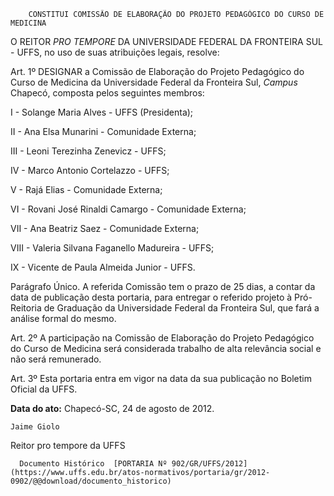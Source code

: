         CONSTITUI COMISSÃO DE ELABORAÇÃO DO PROJETO PEDAGÓGICO DO CURSO DE MEDICINA  

O REITOR *PRO TEMPORE* DA UNIVERSIDADE FEDERAL DA FRONTEIRA SUL - UFFS, no uso de suas atribuições legais, resolve:

 Art. 1º DESIGNAR a Comissão de Elaboração do Projeto Pedagógico do Curso de Medicina da Universidade Federal da Fronteira Sul, *Campus* Chapecó, composta pelos seguintes membros:

 I - Solange Maria Alves - UFFS (Presidenta);

 II - Ana Elsa Munarini - Comunidade Externa;

 III - Leoni Terezinha Zenevicz - UFFS;

 IV - Marco Antonio Cortelazzo - UFFS;

 V - Rajá Elias - Comunidade Externa;

 VI - Rovani José Rinaldi Camargo - Comunidade Externa;

 VII - Ana Beatriz Saez - Comunidade Externa;

 VIII - Valeria Silvana Faganello Madureira - UFFS;

 IX - Vicente de Paula Almeida Junior - UFFS.

 Parágrafo Único. A referida Comissão tem o prazo de 25 dias, a contar da data de publicação desta portaria, para entregar o referido projeto à Pró-Reitoria de Graduação da Universidade Federal da Fronteira Sul, que fará a análise formal do mesmo.

 Art. 2º A participação na Comissão de Elaboração do Projeto Pedagógico do Curso de Medicina será considerada trabalho de alta relevância social e não será remunerado.

 Art. 3º Esta portaria entra em vigor na data da sua publicação no Boletim Oficial da UFFS.

  

   **Data do ato:** Chapecó-SC, 24 de agosto de 2012.   
 

    Jaime Giolo   
 Reitor pro tempore da UFFS 

      Documento Histórico  [PORTARIA Nº 902/GR/UFFS/2012](https://www.uffs.edu.br/atos-normativos/portaria/gr/2012-0902/@@download/documento_historico)     
      